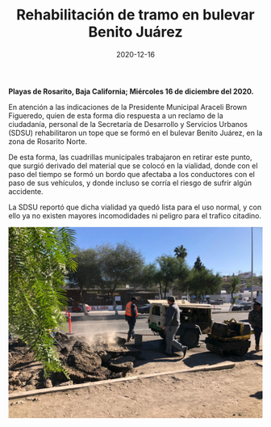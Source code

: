 ﻿---
layout: blog
title:  "Rehabilitación de tramo en bulevar Benito Juárez"
date:   2020-12-16
categories: playas de rosarito
permalink: /:categories/:title:output_ext
image: /img/cnr/2020-12-16-rehabilitacion-de-tramo.jpeg
alt: "Rehabilitación de tramo en bulevar Benito Juárez"
autor: 
---
 
**Playas de Rosarito, Baja California; Miércoles 16 de diciembre del 2020.**


En atención a las indicaciones de la Presidente Municipal Araceli Brown Figueredo, quien de esta forma dio respuesta a un reclamo de la ciudadanía, personal de la Secretaría de Desarrollo y Servicios Urbanos (SDSU) rehabilitaron un tope que se formó en el bulevar Benito Juárez, en la zona de Rosarito Norte.


De esta forma, las cuadrillas municipales trabajaron en retirar este punto, que surgió derivado del material que se colocó en la vialidad, donde con el paso del tiempo se formó un bordo que afectaba a los conductores con el paso de sus vehículos, y donde incluso se corría el riesgo de sufrir algún accidente.


La SDSU reportó que dicha vialidad ya quedó lista para el uso normal, y con ello ya no existen mayores incomodidades ni peligro para el trafico citadino.

<div id="carouselExampleSlidesOnly" class="carousel slide" data-ride="carousel">
  <div class="carousel-inner">
    <div class="carousel-item active">
       <img class="d-block w-100" src="/img/cnr/2020-12-16-rehabilitacion-de-tramo.jpeg" loading="lazy"  alt="Rehabilitación de tramo en bulevar Benito Juárez">
    </div>
  </div>
</div>